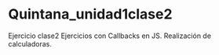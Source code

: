 # Quintana_unidad1clase2
Ejercicio clase2
Ejercicios con Callbacks en JS.
Realización de calculadoras.
